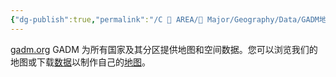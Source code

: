```yaml
---
{"dg-publish":true,"permalink":"/C 📔 AREA/🌳 Major/Geography/Data/GADM地图和数据/","title":"GADM地图和数据","noteIcon":"stone","created":"2024-07-04T13:45:17.000+08:00","updated":"2024-11-05T23:56:13.336+08:00"}
---
```


[gadm.org](https://gadm.org/index.html)
GADM 为所有国家及其分区提供地图和空间数据。您可以浏览我们的地图或下载[数据](https://gadm.org/data.html)以制作自己的[地图](https://gadm.org/maps.html)。
